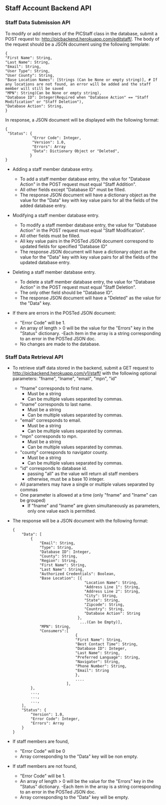 ## Staff Account Backend API

### Staff Data Submission API
To modify or add members of the PICStaff class in the database, submit a POST request to: http://picbackend.herokuapp.com/editstaff/. The body of the request should be a JSON document using the following template:

```
{
"First Name": String,
"Last Name": String,
"Email": String,
"User Type": String,
"User County": String,
"Base Location Names": [Strings (Can be None or empty string)], # If any locations are not found, an error will be added and the staff member will still be saved
"MPN": String(Can be None or empty string),
"Database ID": Integer(Required when "Database Action" == "Staff Modification" or "Staff Deletion"),
"Database Action": String,
}
```

In response, a JSON document will be displayed with the following format:
```
{
 "Status": {
            "Error Code": Integer,
            "Version": 1.0,
            "Errors": Array
            "Data": Dictionary Object or "Deleted",
           }
}
```

- Adding a staff member database entry.
    - To add a staff member database entry, the value for "Database Action" in the POST request must equal "Staff Addition".
    - All other fields except "Database ID" must be filled.
    - The response JSON document will have a dictionary object as the value for the "Data" key with key value pairs for all the fields of the added database entry.
    
- Modifying a staff member database entry.
    - To modify a staff member database entry, the value for "Database Action" in the POST request must equal "Staff Modification".
    - All other fields must be filled.
    - All key value pairs in the POSTed JSON document correspond to updated fields for specified "Database ID"
    - The response JSON document will have a dictionary object as the value for the "Data" key with key value pairs for all the fields of the updated database entry.

- Deleting a staff member database entry.
    - To delete a staff member database entry, the value for "Database Action" in the POST request must equal "Staff Deletion".
    - The only other field should be "Database ID".
    - The response JSON document will have a "Deleted" as the value for the "Data" key.
    
- If there are errors in the POSTed JSON document:
    - "Error Code" will be 1.
    - An array of length > 0 will be the value for the "Errors" key in the "Status" dictionary.
        -Each item in the array is a string corresponding to an error in the POSTed JSON doc.
    - No changes are made to the database.
    
### Staff Data Retrieval API
- To retrieve staff data stored in the backend, submit a GET request to http://picbackend.herokuapp.com/v1/staff/ with the following optional parameters: "fname", "lname", "email", "mpn", "id"
    - "fname" corresponds to first name.
        - Must be a string
        - Can be multiple values separated by commas.
    - "lname" corresponds to last name.
        - Must be a string
        - Can be multiple values separated by commas.
    - "email" corresponds to email.
        - Must be a string
        - Can be multiple values separated by commas.
    - "mpn" corresponds to mpn.
        - Must be a string
        - Can be multiple values separated by commas.
    - "county" corresponds to navigator county.
        - Must be a string
        - Can be multiple values separated by commas.
    - "id" corresponds to database id.
        - passing "all" as the value will return all staff members
        - otherwise, must be a base 10 integer.
    - All parameters may have a single or multiple values separated by commas
    - One parameter is allowed at a time (only "fname" and "lname" can be grouped)
        - If "fname" and "lname" are given simultaneously as parameters, only one value each is permitted.
    
- The response will be a JSON document with the following format:
    ```
    {
        "Data": [
            {
                "Email": String,
                "Type": String,
                "Database ID": Integer,
                "County": String,
                "Region": String,
                "First Name": String,
                "Last Name": String,
                "Authorized Credentials": Boolean,
                "Base Location": [{
                                    "Location Name": String,
                                    "Address Line 1": String,
                                    "Address Line 2": String,
                                    "City": String,
                                    "State": String,
                                    "Zipcode": String,
                                    "Country": String,
                                    "Database Action": String
                                 },
                                  ...(Can be Empty)],
                "MPN": String,
                "Consumers":[
                                {
                                "First Name": String,
                                "Best Contact Time": String,
                                "Database ID": Integer,
                                "Last Name": String,
                                "Preferred Language": String,
                                "Navigator": String,
                                "Phone Number": String,
                                "Email": String
                                },
                                ....
                            ],
            },
            ...,
            ...,
            ...,
        ],
        "Status": {
            "Version": 1.0,
            "Error Code": Integer,
            "Errors": Array
        }
    }
    ```

- If staff members are found,
    - "Error Code" will be 0
    - Array corresponding to the "Data" key will be non empty.
- If staff members are not found,
    - "Error Code" will be 1.
    - An array of length > 0 will be the value for the "Errors" key in the "Status" dictionary.
        -Each item in the array is a string corresponding to an error in the POSTed JSON doc.
    - Array corresponding to the "Data" key will be empty.